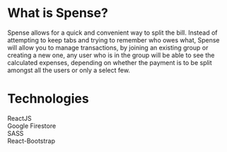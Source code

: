 # What is Spense?

Spense allows for a quick and convenient way to split the bill. Instead of attempting to keep tabs and trying to remember who owes what, Spense will allow you to manage transactions, by joining an existing group or creating a new one, any user who is in the group will be able to see the calculated expenses, depending on whether the payment is to be split amongst all the users or only a select few.

# Technologies

ReactJS\
Google Firestore\
SASS\
React-Bootstrap


